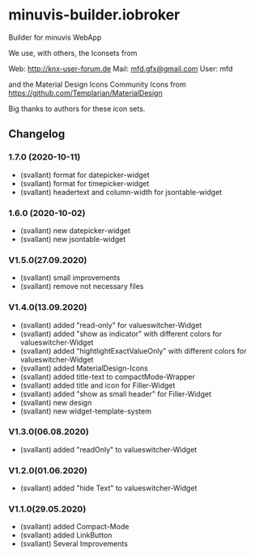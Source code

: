 # minuvis-builder.iobroker
Builder for minuvis WebApp

We use, with others, the Iconsets from

Web: http://knx-user-forum.de Mail: mfd.gfx@gmail.com User: mfd

and the Material Design Icons Community Icons from https://github.com/Templarian/MaterialDesign

Big thanks to authors for these icon sets.

## Changelog

### 1.7.0 (2020-10-11)
* (svallant) format for datepicker-widget
* (svallant) format for timepicker-widget
* (svallant) headertext and column-width for jsontable-widget

### 1.6.0 (2020-10-02)
* (svallant) new datepicker-widget
* (svallant) new jsontable-widget

### V1.5.0(27.09.2020)
* (svallant) small improvements
* (svallant) remove not necessary files

### V1.4.0(13.09.2020)
* (svallant) added "read-only" for valueswitcher-Widget
* (svallant) added "show as indicator" with different colors for valueswitcher-Widget
* (svallant) added "hightlightExactValueOnly" with different colors for valueswitcher-Widget
* (svallant) added MaterialDesign-Icons
* (svallant) added title-text to compactMode-Wrapper
* (svallant) added title and icon for Filler-Widget
* (svallant) added "show as small header" for Filler-Widget
* (svallant) new design
* (svallant) new widget-template-system

### V1.3.0(06.08.2020)
* (svallant) added "readOnly" to valueswitcher-Widget

### V1.2.0(01.06.2020)
* (svallant) added "hide Text" to valueswitcher-Widget

### V1.1.0(29.05.2020)
* (svallant) added Compact-Mode
* (svallant) added LinkButton
* (svallant) Several Improvements

